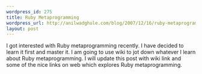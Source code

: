 ```yaml
--- 
wordpress_id: 275
title: Ruby Metaprogramming
wordpress_url: http://anilwadghule.com/blog/2007/12/16/ruby-metaprogramming/
layout: post
---
```

<p>I got interested with Ruby metaprogramming recently. I have decided to learn it first and master it. I am going to use wiki to jot down whatever I learn about Ruby metaprogramming. I will update this post with wiki link and some of the nice links on web which explores Ruby metaprogramming.</p>
